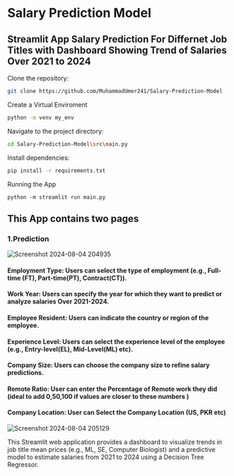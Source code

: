 # Salary Prediction Model
 ## Streamlit App Salary Prediction For Differnet Job Titles with Dashboard Showing Trend of Salaries Over 2021 to 2024

Clone the repository:
```bash
git clone https://github.com/MuhammadUmer241/Salary-Prediction-Model
```
Create a Virtual Enviroment
```bash
python -m venv my_env
```
Navigate to the project directory:
```Bash
cd Salary-Prediction-Model\src\main.py
```
Install dependencies:
```bash
pip install -r requirements.txt
```
Running the App
```commandline
python -m streamlit run main.py
```

## This App contains two pages 
### 1.Prediction


![Screenshot 2024-08-04 204935](https://github.com/user-attachments/assets/671e9aa1-08b5-4650-90c8-6b561b6059dc)
#### Employment Type: Users can select the type of employment (e.g., Full-time (FT), Part-time(PT), Contract(CT)).
#### Work Year: Users can specify the year for which they want to predict or analyze salaries Over 2021-2024.
#### Employee Resident: Users can indicate the country or region of the employee.
#### Experience Level: Users can select the experience level of the employee (e.g., Entry-level(EL), Mid-Level(ML) etc).
#### Company Size: Users can choose the company size to refine salary predictions.
#### Remote Ratio: User can enter the Percentage of Remote work they did (ideal to add 0,50,100 if values are closer to these numbers ) 
#### Company Location: User can Select the Company Location (US, PKR etc)
![Screenshot 2024-08-04 205129](https://github.com/user-attachments/assets/0d4ba59b-e2a0-46e1-b6e4-808c85554e5d)

This Streamlit web application provides a dashboard to visualize trends in job title mean prices (e.g., ML, SE, Computer Biologist) and a predictive model to estimate salaries from 2021 to 2024 using a Decision Tree Regressor.


